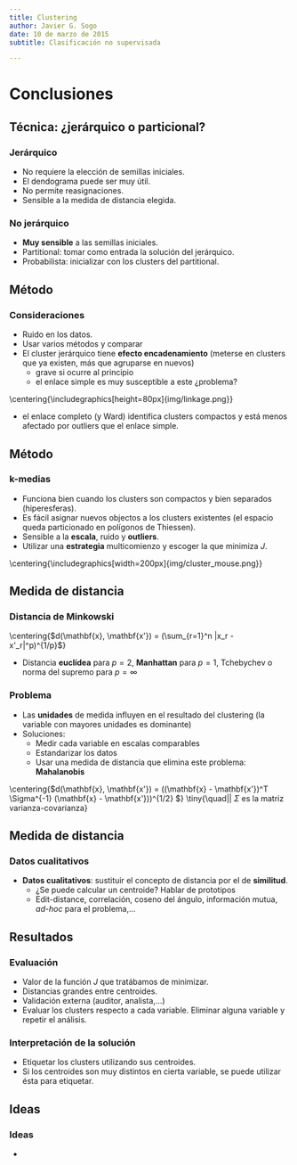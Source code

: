 ```yaml
---
title: Clustering
author: Javier G. Sogo
date: 10 de marzo de 2015
subtitle: Clasificación no supervisada

---
```


# Conclusiones

## Técnica: ¿jerárquico o particional?

### Jerárquico
 * No requiere la elección de semillas iniciales.
 * El dendograma puede ser muy útil.
 * No permite reasignaciones.
 * Sensible a la medida de distancia elegida.

### No jerárquico
 * **Muy sensible** a las semillas iniciales.
 * Partitional: tomar como entrada la solución del jerárquico.
 * Probabilista: inicializar con los clusters del partitional.


## Método

### Consideraciones
 * Ruido en los datos.
 * Usar varios métodos y comparar
 * El cluster jerárquico tiene **efecto encadenamiento** (meterse en clusters que ya existen, más que agruparse en nuevos)
    * grave si ocurre al principio
    * el enlace simple es muy susceptible a este ¿problema?

\centering{\includegraphics[height=80px]{img/linkage.png}}

 * el enlace completo (y Ward) identifica clusters compactos y está menos afectado por outliers que el enlace simple.


## Método

### k-medias
 * Funciona bien cuando los clusters son compactos y bien separados (hiperesferas).
 * Es fácil asignar nuevos objectos a los clusters existentes (el espacio queda particionado en polígonos de Thiessen).
 * Sensible a la **escala**, ruido y **outliers**.
 * Utilizar una **estrategia** multicomienzo y escoger la que minimiza $J$.

\centering{\includegraphics[width=200px]{img/cluster_mouse.png}}

## Medida de distancia

### Distancia de Minkowski

\centering{$d(\mathbf{x}, \mathbf{x'}) = (\sum_{r=1}^n |x_r - x'_r|^p)^{1/p}$}

 * Distancia **euclídea** para $p=2$, **Manhattan** para $p=1$, Tchebychev o norma del supremo para $p=\infty$

### Problema
 * Las **unidades** de medida influyen en el resultado del clustering (la variable con mayores unidades es dominante)
 * Soluciones:
    * Medir cada variable en escalas comparables
    * Estandarizar los datos
    * Usar una medida de distancia que elimina este problema: **Mahalanobis**

\centering{$d(\mathbf{x}, \mathbf{x'}) = ((\mathbf{x} - \mathbf{x'})^T \Sigma^{-1} (\mathbf{x} - \mathbf{x'}))^{1/2} $}
\tiny{\quad|| $\Sigma$ es la matriz varianza-covarianza}

## Medida de distancia

### Datos cualitativos
 * **Datos cualitativos**: sustituir el concepto de distancia por el de **similitud**.
    * ¿Se puede calcular un centroide? Hablar de prototipos
    * Edit-distance, correlación, coseno del ángulo, información mutua, *ad-hoc* para el problema,...


## Resultados

### Evaluación
 * Valor de la función $J$ que tratábamos de minimizar.
 * Distancias grandes entre centroides.
 * Validación externa (auditor, analista,...)
 * Evaluar los clusters respecto a cada variable. Eliminar alguna variable y repetir el análisis.

### Interpretación de la solución
 * Etiquetar los clusters utilizando sus centroides.
 * Si los centroides son muy distintos en cierta variable, se puede utilizar ésta para etiquetar.


## Ideas

### Ideas
 *